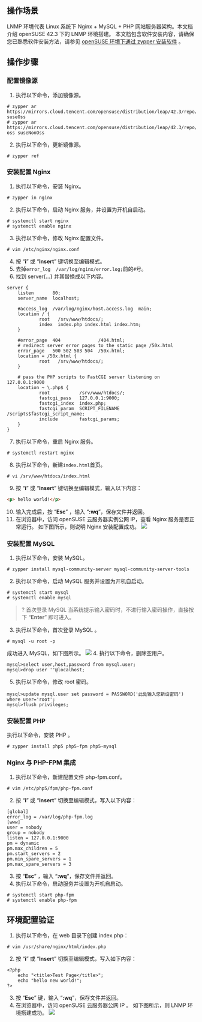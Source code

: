 ## 操作场景
LNMP 环境代表 Linux 系统下 Nginx + MySQL + PHP 网站服务器架构。本文档介绍 openSUSE 42.3 下的 LNMP 环境搭建。
本文档包含软件安装内容，请确保您已熟悉软件安装方法，请参见  [openSUSE 环境下通过 zypper 安装软件](https://cloud.tencent.com/document/product/213/2047) 。

## 操作步骤
### 配置镜像源
1. 执行以下命令，添加镜像源。
```
# zypper ar https://mirrors.cloud.tencent.com/opensuse/distribution/leap/42.3/repo/oss suseOss
# zypper ar https://mirrors.cloud.tencent.com/opensuse/distribution/leap/42.3/repo/non-oss suseNonOss
```
2. 执行以下命令，更新镜像源。
```
# zypper ref
```

### 安装配置 Nginx
1. 执行以下命令，安装 Nginx。
``` 
# zypper in nginx
```
2. 执行以下命令，启动 Nginx 服务，并设置为开机自启动。
```
# systemctl start nginx
# systemctl enable nginx
```
3. 执行以下命令，修改 Nginx 配置文件。
```
# vim /etc/nginx/nginx.conf
```
4. 按 “**i**” 或 “**Insert**” 键切换至编辑模式。
5. 去掉`error_log  /var/log/nginx/error.log;`前的`#`号。
6. 找到 server{...} 并其替换成以下内容。
```
server {
	listen       80;
	server_name  localhost;

	#access_log  /var/log/nginx/host.access.log  main;
	location / {
			root   /srv/www/htdocs/;
			index  index.php index.html index.htm;
	}

	#error_page  404              /404.html;
	# redirect server error pages to the static page /50x.html
	error_page   500 502 503 504  /50x.html;
	location = /50x.html {
			root   /srv/www/htdocs/;
	}

	# pass the PHP scripts to FastCGI server listening on 127.0.0.1:9000
    location ~ \.php$ {
			root           /srv/www/htdocs/;
			fastcgi_pass   127.0.0.1:9000;
			fastcgi_index  index.php;
			fastcgi_param  SCRIPT_FILENAME  /scripts$fastcgi_script_name;
			include        fastcgi_params;
	}
}
```
7. 执行以下命令，重启 Nginx 服务。
```
# systemctl restart nginx
```
8. 执行以下命令，新建`index.html`首页。
```
# vi /srv/www/htdocs/index.html
```
9. 按 “**i**” 或 “**Insert**” 键切换至编辑模式，输入以下内容：
```html
<p> hello world!</p>
```
10. 输入完成后，按 “**Esc**” ，输入 “**:wq**”，保存文件并返回。
11. 在浏览器中，访问 openSUSE 云服务器实例公网 IP，查看 Nginx 服务是否正常运行。
如下图所示，则说明 Nginx 安装配置成功。
![](https://main.qcloudimg.com/raw/df09d1fe6baed50cebd89ef7402db4b2.png)

### 安装配置 MySQL
1. 执行以下命令，安装 MySQL。
```
# zypper install mysql-community-server mysql-community-server-tools
```
2. 执行以下命令，启动 MySQL 服务并设置为开机自启动。
```
# systemctl start mysql 
# systemctl enable mysql
```
>? 首次登录 MySQL 当系统提示输入密码时，不进行输入密码操作，直接按下 “**Enter**” 即可进入。
3. 执行以下命令，首次登录 MySQL 。
```
# mysql -u root -p
```
成功进入 MySQL，如下图所示。
![](https://main.qcloudimg.com/raw/1e9daf876fb08c70674789865688f695.png)
4. 执行以下命令，删除空用户。
```
mysql>select user,host,password from mysql.user;
mysql>drop user ''@localhost;
```
5. 执行以下命令，修改 root 密码。
```
mysql>update mysql.user set password = PASSWORD('此处输入您新设密码') where user='root';
mysql>flush privileges;
```

### 安装配置 PHP
执行以下命令，安装 PHP 。
```
# zypper install php5 php5-fpm php5-mysql
```

### Nginx 与 PHP-FPM 集成
1. 执行以下命令，新建配置文件 php-fpm.conf。
```
# vim /etc/php5/fpm/php-fpm.conf
``` 
2. 按 “**i**” 或 “**Insert**” 切换至编辑模式，写入以下内容：
```
[global]
error_log = /var/log/php-fpm.log
[www]
user = nobody
group = nobody
listen = 127.0.0.1:9000
pm = dynamic
pm.max_children = 5
pm.start_servers = 2
pm.min_spare_servers = 1
pm.max_spare_servers = 3
```
3. 按 “**Esc**” ，输入 “**:wq**”，保存文件并返回。
4. 执行以下命令，启动服务并设置为开机自启动。
```
# systemctl start php-fpm
# systemctl enable php-fpm
```

## 环境配置验证
1. 执行以下命令，在 web 目录下创建 index.php：
```
# vim /usr/share/nginx/html/index.php
```
2. 按 “**i**” 或 “**Insert**” 切换至编辑模式，写入如下内容：
```
<?php
	echo "<title>Test Page</title>";
	echo "hello new world!";
?>
```
3. 按 “**Esc**” 键，输入 “**:wq**”，保存文件并返回。
4. 在浏览器中，访问 openSUSE 云服务器公网 IP 。
如下图所示，则 LNMP 环境搭建成功。
![](https://main.qcloudimg.com/raw/0adc6168e7407931c597228520b35413.png)

